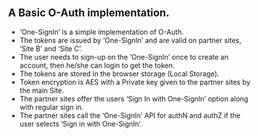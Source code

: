 ## A Basic O-Auth implementation.
- ‘One-SignIn’ is a simple implementation of O-Auth.
- The tokens are issued by ‘One-SignIn’ and are valid on partner sites, ‘Site B’ and ‘Site C’.
- The user needs to sign-up on the ‘One-SignIn’ once to create an account, then he/she can login to get the token.
- The tokens are stored in the browser storage (Local Storage).
- Token encryption is AES with a Private key  given to the partner sites by the main Site.
- The partner sites offer the users ‘Sign In with One-SignIn’ option along with regular sign in.
- The partner sites call the ‘One-SignIn’ API for authN and authZ if the user selects ‘Sign in with One-SignIn’. 
